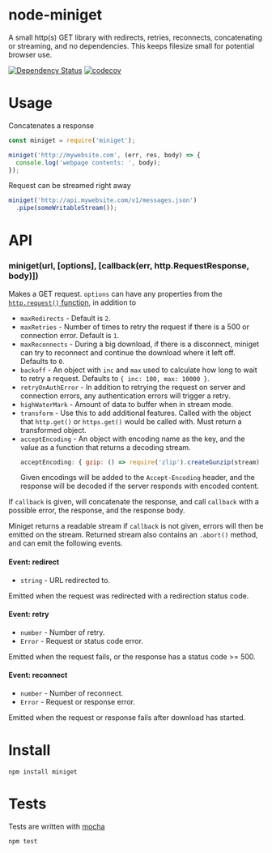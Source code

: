 # node-miniget

A small http(s) GET library with redirects, retries, reconnects, concatenating or streaming, and no dependencies. This keeps filesize small for potential browser use.

[![Dependency Status](https://david-dm.org/fent/node-miniget.svg)](https://david-dm.org/fent/node-miniget)
[![codecov](https://codecov.io/gh/fent/node-miniget/branch/master/graph/badge.svg)](https://codecov.io/gh/fent/node-miniget)


# Usage

Concatenates a response

```js
const miniget = require('miniget');

miniget('http://mywebsite.com', (err, res, body) => {
  console.log('webpage contents: ', body);
});
```

Request can be streamed right away

```js
miniget('http://api.mywebsite.com/v1/messages.json')
  .pipe(someWritableStream());
```


# API

### miniget(url, [options], [callback(err, http.RequestResponse, body)])

Makes a GET request. `options` can have any properties from the [`http.request()` function](https://nodejs.org/api/http.html#http_http_request_options_callback), in addition to

* `maxRedirects` - Default is `2`.
* `maxRetries` - Number of times to retry the request if there is a 500 or connection error. Default is `1`.
* `maxReconnects` - During a big download, if there is a disconnect, miniget can try to reconnect and continue the download where it left off. Defaults to `0`.
* `backoff` - An object with `inc` and `max` used to calculate how long to wait to retry a request. Defaults to `{ inc: 100, max: 10000 }`.
* `retryOnAuthError` - In addition to retrying the request on server and connection errors, any authentication errors will trigger a retry.
* `highWaterMark` - Amount of data to buffer when in stream mode.
* `transform` - Use this to add additional features. Called with the object that `http.get()` or `https.get()` would be called with. Must return a transformed object.
* `acceptEncoding` - An object with encoding name as the key, and the value as a function that returns a decoding stream.
  ```js
  acceptEncoding: { gzip: () => require('zlip').createGunzip(stream) }
  ```
  Given encodings will be added to the `Accept-Encoding` header, and the response will be decoded if the server responds with encoded content.

If `callback` is given, will concatenate the response, and call `callback` with a possible error, the response, and the response body.

Miniget returns a readable stream if `callback` is not given, errors will then be emitted on the stream. Returned stream also contains an `.abort()` method, and can emit the following events.

#### Event: redirect
* `string` - URL redirected to.

Emitted when the request was redirected with a redirection status code.

#### Event: retry
* `number` - Number of retry.
* `Error` - Request or status code error.

Emitted when the request fails, or the response has a status code >= 500.

#### Event: reconnect
* `number` - Number of reconnect.
* `Error` - Request or response error.

Emitted when the request or response fails after download has started.


# Install

    npm install miniget


# Tests
Tests are written with [mocha](https://mochajs.org)

```bash
npm test
```
